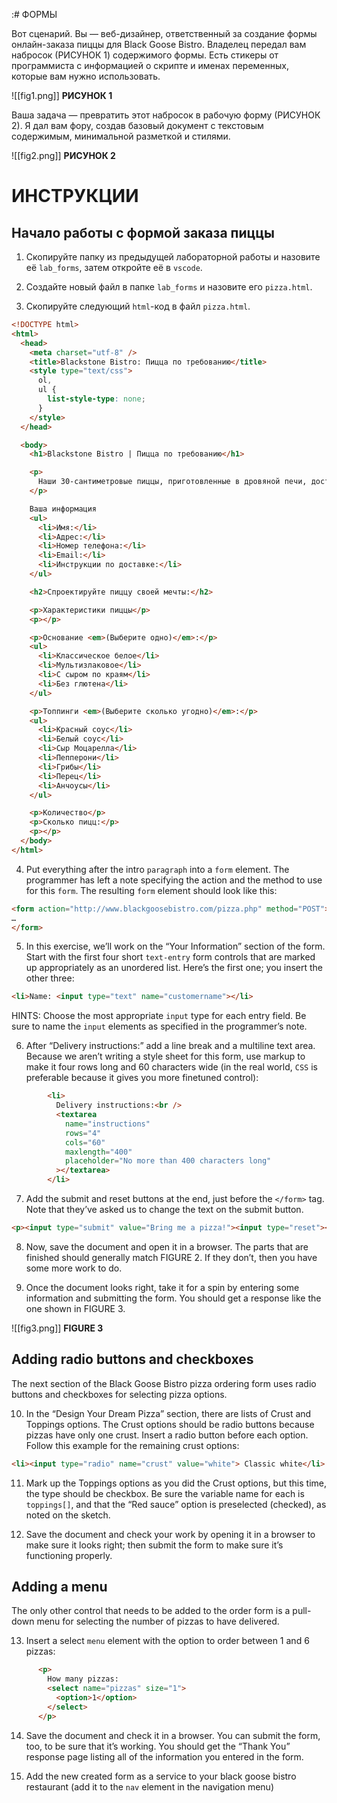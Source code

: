 :# ФОРМЫ

Вот сценарий. Вы — веб-дизайнер, ответственный за создание формы онлайн-заказа пиццы для Black Goose Bistro. Владелец передал вам набросок (РИСУНОК 1) содержимого формы. Есть стикеры от программиста с информацией о скрипте и именах переменных, которые вам нужно использовать.

![[fig1.png]]
**РИСУНОК 1**

Ваша задача — превратить этот набросок в рабочую форму (РИСУНОК 2). Я дал вам фору, создав базовый документ с текстовым содержимым, минимальной разметкой и стилями.

![[fig2.png]]
**РИСУНОК 2**

# ИНСТРУКЦИИ

## Начало работы с формой заказа пиццы

1. Скопируйте папку из предыдущей лабораторной работы и назовите её `lab_forms`, затем откройте её в `vscode`.

2. Создайте новый файл в папке `lab_forms` и назовите его `pizza.html`.

3. Скопируйте следующий `html`-код в файл `pizza.html`.

```html
<!DOCTYPE html>
<html>
  <head>
    <meta charset="utf-8" />
    <title>Blackstone Bistro: Пицца по требованию</title>
    <style type="text/css">
      ol,
      ul {
        list-style-type: none;
      }
    </style>
  </head>

  <body>
    <h1>Blackstone Bistro | Пицца по требованию</h1>

    <p>
      Наши 30-сантиметровые пиццы, приготовленные в дровяной печи, доступны для доставки. Соберите свою собственную пиццу, и мы доставим её в течение часа.
    </p>

    Ваша информация
    <ul>
      <li>Имя:</li>
      <li>Адрес:</li>
      <li>Номер телефона:</li>
      <li>Email:</li>
      <li>Инструкции по доставке:</li>
    </ul>

    <h2>Спроектируйте пиццу своей мечты:</h2>

    <p>Характеристики пиццы</p>
    <p></p>

    <p>Основание <em>(Выберите одно)</em>:</p>
    <ul>
      <li>Классическое белое</li>
      <li>Мультизлаковое</li>
      <li>С сыром по краям</li>
      <li>Без глютена</li>
    </ul>

    <p>Топпинги <em>(Выберите сколько угодно)</em>:</p>
    <ul>
      <li>Красный соус</li>
      <li>Белый соус</li>
      <li>Сыр Моцарелла</li>
      <li>Пепперони</li>
      <li>Грибы</li>
      <li>Перец</li>
      <li>Анчоусы</li>
    </ul>

    <p>Количество</p>
    <p>Сколько пицц:</p>
    <p></p>
  </body>
</html>
```

4. Put everything after the intro `paragraph` into a `form` element. The programmer has left a note specifying the action and the method to use for this `form`. The resulting `form` element should look like this:

```html
<form action="http://www.blackgoosebistro.com/pizza.php" method="POST">
…
</form>
```

5. In this exercise, we’ll work on the “Your Information” section of the form. Start with the first four short `text-entry` form controls that are marked up appropriately as an unordered list. Here’s the first one; you insert the other three:

```html
<li>Name: <input type="text" name="customername"></li>
```

HINTS: Choose the most appropriate `input` type for each entry field. Be sure to name the `input` elements as specified in the programmer’s note.

6. After “Delivery instructions:” add a line break and a multiline text area. Because we aren’t writing a style sheet for this form, use markup to make it four rows long and 60 characters wide (in the real world, `CSS` is preferable because it gives you more finetuned control):

```html
        <li>
          Delivery instructions:<br />
          <textarea
            name="instructions"
            rows="4"
            cols="60"
            maxlength="400"
            placeholder="No more than 400 characters long"
          ></textarea>
        </li>
```

7. Add the submit and reset buttons at the end, just before the `</form>` tag. Note that they’ve asked us to change the text on the submit button.

```html
<p><input type="submit" value="Bring me a pizza!"><input type="reset"></p>
```

8.  Now, save the document and open it in a browser. The parts that are finished should generally match FIGURE 2. If they don’t, then you have some more work to do.

9. Once the document looks right, take it for a spin by entering some information and submitting the form. You should get a response like the one shown in FIGURE 3.

![[fig3.png]]
**FIGURE 3**

## Adding radio buttons and checkboxes
The next section of the Black Goose Bistro pizza ordering form uses radio buttons and checkboxes for selecting pizza options.

10. In the “Design Your Dream Pizza” section, there are lists of Crust and Toppings options. The Crust options should be radio buttons because pizzas have only one crust. Insert a radio button before each option. Follow this example for the remaining crust options:

```html
<li><input type="radio" name="crust" value="white"> Classic white</li>
```
11. Mark up the Toppings options as you did the Crust options, but this time, the type should be checkbox. Be sure the variable name for each is `toppings[]`, and that the “Red sauce” option is preselected (checked), as noted on the sketch.

12. Save the document and check your work by opening it in a browser to make sure it looks right; then submit the form to make sure it’s functioning properly.

## Adding a menu
The only other control that needs to be added to the order form is a pull-down menu for selecting the number of pizzas to have delivered.

13. Insert a select `menu` element with the option to order between 1 and 6 pizzas: 

```html
      <p>
        How many pizzas:
        <select name="pizzas" size="1">
          <option>1</option>
        </select>
      </p>
```

14. Save the document and check it in a browser. You can submit the form, too, to be sure that it’s working. You should get the “Thank You” response page listing all of the information you entered in the form.

15. Add the new created form as a service to your black goose bistro restaurant (add it to the `nav` element in the navigation menu)
